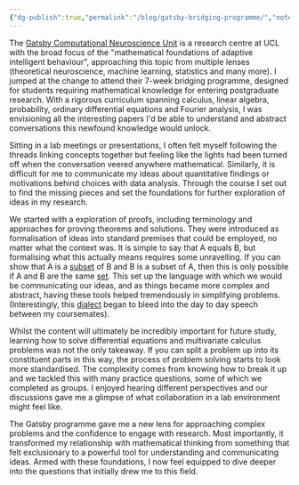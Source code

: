 ```yaml
---
{"dg-publish":true,"permalink":"/blog/gatsby-bridging-programme/","noteIcon":""}
---
```


The [Gatsby Computational Neuroscience Unit](https://www.ucl.ac.uk/gatsby/) is a research centre at UCL with the broad focus of the "mathematical foundations of adaptive intelligent behaviour", approaching this topic from multiple lenses (theoretical neuroscience, machine learning, statistics and many more). I jumped at the change to attend their 7-week bridging programme, designed for students requiring mathematical knowledge for entering postgraduate research. With a rigorous curriculum spanning calculus, linear algebra, probability, ordinary differential equations and Fourier analysis, I was envisioning all the interesting papers I'd be able to understand and abstract conversations this newfound knowledge would unlock. 

Sitting in a lab meetings or presentations, I often felt myself following the threads linking concepts together but feeling like the lights had been turned off when the conversation veered anywhere mathematical. Similarly, it is difficult for me to communicate my ideas about quantitative findings or motivations behind choices with data analysis. Through the course I set out to find the missing pieces and set the foundations for further exploration of ideas in my research. 

We started with a exploration of proofs, including terminology and approaches for proving theorems and solutions. They were introduced as formalisation of ideas into standard premises that could be employed, no matter what the context was. It is simple to say that A equals B, but formalising what this actually means requires some unravelling. If you can show that A is a [subset](https://en.wikipedia.org/wiki/Subset) of B and B is a subset of A, then this is only possible if A and B are the same [set](https://en.wikipedia.org/wiki/Set_(mathematics)). This set up the language with which we would be communicating our ideas, and as things became more complex and abstract, having these tools helped tremendously in simplifying problems. (Interestingly, this [dialect](https://www.youtube.com/shorts/EcDQIS2NTiQ) began to bleed into the day to day speech between my coursemates). 

Whilst the content will ultimately be incredibly important for future study, learning how to solve differential equations and multivariate calculus problems was not the only takeaway.  If you can split a problem up into its constituent parts in this way, the process of problem solving starts to look more standardised. The complexity comes from knowing how to break it up and we tackled this with many practice questions, some of which we completed as groups. I enjoyed hearing different perspectives and our discussions gave me a glimpse of what collaboration in a lab environment might feel like. 

The Gatsby programme gave me a new lens for approaching complex problems and the confidence to engage with research. Most importantly, it transformed my relationship with mathematical thinking from something that felt exclusionary to a powerful tool for understanding and communicating ideas. Armed with these foundations, I now feel equipped to dive deeper into the questions that initially drew me to this field.





